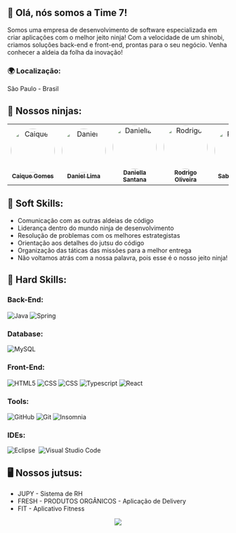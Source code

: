 ## 🍥 Olá, nós somos a Time 7!

Somos uma empresa de desenvolvimento de software especializada em criar aplicações com o melhor jeito ninja!
Com a velocidade de um shinobi, criamos soluções back-end e front-end, prontas para o seu negócio.
Venha conhecer a aldeia da folha da inovação! 


### 🌍 Localização:
São Paulo - Brasil

## 🥷 Nossos ninjas:

<table>
  <tr>
	<td align="center"><a href="https://www.linkedin.com/in/cttcaiquegomes/"><img style="border-radius: 50%;" src="https://ik.imagekit.io/ix39wusls/Fotos%20PI/caique%20rec?updatedAt=1738073986570" width="100px;" alt="Caique"/><br /><sub><b>Caique Gomes</b></sub></a><br /><a href="https://github.com/Caiqe" title="Caique Gomes"></a></td> 
	<td align="center"><a href="https://www.linkedin.com/in/danieldossantoslima"><img style="border-radius: 50%;" src="https://ik.imagekit.io/ix39wusls/Fotos%20PI/daniel%20rec?updatedAt=1738073986046" width="100px;" alt="Daniel"/><br /><sub><b>Daniel Lima</b></sub></a><br /><a href="https://github.com/DanielDosSantosLima" title="Daniel Lima"></a></td> 
	<td align="center"><a href="https://www.linkedin.com/in/adaniellasantana/"><img style="border-radius: 50%;" src="https://ik.imagekit.io/ix39wusls/Fotos%20PI/daniela%20rec?updatedAt=1738073986769" width="100px;" alt="Daniella"/><br /><sub><b>Daniella Santana</b></sub></a><br /><a href="ttps://github.com/adanisantana" title="Daniella Santana"></a></td>
	<td align="center"><a href="https://www.linkedin.com/in/rodrigo-oliveira-de-santana-23a330262/"><img style="border-radius: 50%;" src="https://ik.imagekit.io/ix39wusls/Fotos%20PI/rodrgo%20rec?updatedAt=1738073986681" width="100px;" alt="Rodrigo"/><br /><sub><b>Rodrigo Oliveira</b></sub></a><br /><a href="https://github.com/RPX31" title="Rodrigo Oliveira"></a></td>
	<td align="center"><a href="https://www.linkedin.com/in/sabrina-santoslima/"><img style="border-radius: 50%;" src="https://ik.imagekit.io/ix39wusls/Fotos%20PI/sabrina%20rec?updatedAt=1738073986447" width="100px;" alt="Rodrigo"/><br /><sub><b>Sabrina Lima</b></sub></a><br /><a href="[https://github.com/RPX31](https://github.com/sabrinasanmi)" title="Rodrigo Oliveira"></a></td>
</tr>
</table>

## 💭 Soft Skills:
- Comunicação com as outras aldeias de código
- Liderança dentro do mundo ninja de desenvolvimento
- Resolução de problemas com os melhores estrategistas
- Orientação aos detalhes do jutsu do código
- Organização das táticas das missões para a melhor entrega
- Não voltamos atrás com a nossa palavra, pois esse é o nosso jeito ninja!
          
## 🚀 Hard Skills:
### Back-End:
<div style="display: inline_block">
    <img align="center" alt="Java" src="https://img.shields.io/badge/Java-ED8B00?style=for-the-badge&logo=openjdk&logoColor=white"/>
    <img align="center" alt="Spring" src="https://img.shields.io/badge/Spring%20Boot-6DB33F?style=for-the-badge&logo=spring&logoColor=white">
</div>

### Database:
<div style="display: inline_block">
    <img align="center" alt="MySQL" src="https://img.shields.io/badge/MySQL-00000F?style=for-the-badge&logo=mysql&logoColor=white"/>
</div>

### Front-End:
<div style="display: inline_block">
    <img align="center" alt="HTML5" src="https://img.shields.io/badge/HTML5-E34F26?style=for-the-badge&logo=html5&logoColor=white"/>
    <img align="center" alt="CSS" src="https://img.shields.io/badge/CSS3-1572B6?style=for-the-badge&logo=css3&logoColor=white"/>
    <img align="center" alt="CSS" src="https://img.shields.io/badge/JavaScript-F7DF1E?style=for-the-badge&logo=javascript&logoColor=black"/>
    <img align="center" alt="Typescript" src="https://img.shields.io/badge/TypeScript-007ACC?style=for-the-badge&logo=typescript&logoColor=white"/>
    <img align="center" alt="React" src="https://img.shields.io/badge/React-20232A?style=for-the-badge&logo=react&logoColor=61DAFB"/>
</div>

### Tools:
![GitHub](https://img.shields.io/badge/GitHub-100000?style=for-the-badge&logo=github&logoColor=white)
<img aling="center" alt="Git" src="https://img.shields.io/badge/GIT-E44C30?style=for-the-badge&logo=git&logoColor=white"/>
![Insomnia](https://img.shields.io/badge/-Insomnia-0D1117?style=for-the-badge&logo=insomnia&labelColor=0D1117)&nbsp;

### IDEs:
![Eclipse](https://img.shields.io/badge/Eclipse-2C2255?style=for-the-badge&logo=eclipse&logoColor=white)&nbsp;
![Visual Studio Code](https://img.shields.io/badge/-Visual%20Studio%20Code-0D1117?style=for-the-badge&logo=visual-studio-code&logoColor=0D1117&labelColor=0D1117)&nbsp;

## 🖥️ Nossos jutsus:
- JUPY - Sistema de RH
- FRESH - PRODUTOS ORGÂNICOS - Aplicação de Delivery
-    FIT - Aplicativo Fitness

<div align="center">
<p align="center"></p> 
<p align="center"><img align="center" src="https://visit-counter.vercel.app/counter.png?page=https%3A%2F%2Fgithub.com%2FProjetoIntegrador77&s=50&c=f24f00&bg=00000000&no=7&ff=digi&tb=Visits%3A++&ta="/></p> 
<br> 
</div>
